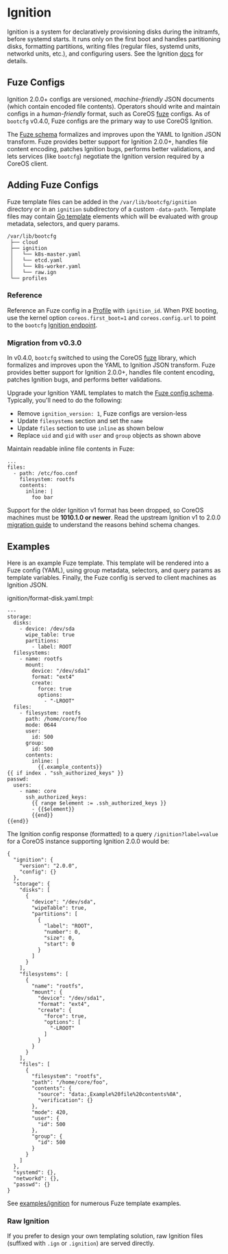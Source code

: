 
# Ignition

Ignition is a system for declaratively provisioning disks during the initramfs, before systemd starts. It runs only on the first boot and handles partitioning disks, formatting partitions, writing files (regular files, systemd units, networkd units, etc.), and configuring users. See the Ignition [docs](https://coreos.com/ignition/docs/latest/) for details.

## Fuze Configs

Ignition 2.0.0+ configs are versioned, *machine-friendly* JSON documents (which contain encoded file contents). Operators should write and maintain configs in a *human-friendly* format, such as CoreOS [fuze](https://github.com/coreos/fuze) configs. As of `bootcfg` v0.4.0, Fuze configs are the primary way to use CoreOS Ignition.

The [Fuze schema](https://github.com/coreos/fuze/blob/master/doc/configuration.md) formalizes and improves upon the YAML to Ignition JSON transform. Fuze provides better support for Ignition 2.0.0+, handles file content encoding, patches Ignition bugs, performs better validations, and lets services (like `bootcfg`) negotiate the Ignition version required by a CoreOS client.

## Adding Fuze Configs

Fuze template files can be added in the `/var/lib/bootcfg/ignition` directory or in an `ignition` subdirectory of a custom `-data-path`. Template files may contain [Go template](https://golang.org/pkg/text/template/) elements which will be evaluated with group metadata, selectors, and query params.

    /var/lib/bootcfg
     ├── cloud
     ├── ignition
     │   └── k8s-master.yaml
     │   └── etcd.yaml
     │   └── k8s-worker.yaml
     │   └── raw.ign
     └── profiles

### Reference

Reference an Fuze config in a [Profile](bootcfg.md#profiles) with `ignition_id`. When PXE booting, use the kernel option `coreos.first_boot=1` and `coreos.config.url` to point to the `bootcfg` [Ignition endpoint](api.md#ignition-config).

### Migration from v0.3.0

In v0.4.0, `bootcfg` switched to using the CoreOS [fuze](https://github.com/coreos/fuze) library, which formalizes and improves upon the YAML to Ignition JSON transform. Fuze provides better support for Ignition 2.0.0+, handles file content encoding, patches Ignition bugs, and performs better validations.

Upgrade your Ignition YAML templates to match the [Fuze config schema](https://github.com/coreos/fuze/blob/master/doc/configuration.md). Typically, you'll need to do the following:

* Remove `ignition_version: 1`, Fuze configs are version-less
* Update `filesystems` section and set the `name`
* Update `files` section to use `inline` as shown below
* Replace `uid` and `gid` with `user` and `group` objects as shown above

Maintain readable inline file contents in Fuze:

```
...
files:
  - path: /etc/foo.conf
    filesystem: rootfs
    contents:
      inline: |
        foo bar
```

Support for the older Ignition v1 format has been dropped, so CoreOS machines must be **1010.1.0 or newer**. Read the upstream Ignition v1 to 2.0.0 [migration guide](https://coreos.com/ignition/docs/latest/migrating-configs.html) to understand the reasons behind schema changes.

## Examples

Here is an example Fuze template. This template will be rendered into a Fuze config (YAML), using group metadata, selectors, and query params as template variables. Finally, the Fuze config is served to client machines as Ignition JSON.

ignition/format-disk.yaml.tmpl:

    ---
    storage:
      disks:
        - device: /dev/sda
          wipe_table: true
          partitions:
            - label: ROOT
      filesystems:
        - name: rootfs
          mount:
            device: "/dev/sda1"
            format: "ext4"
            create:
              force: true
              options:
                - "-LROOT"
      files:
        - filesystem: rootfs
          path: /home/core/foo
          mode: 0644
          user:
            id: 500
          group:
            id: 500
          contents:
            inline: |
              {{.example_contents}}
    {{ if index . "ssh_authorized_keys" }}
    passwd:
      users:
        - name: core
          ssh_authorized_keys:
            {{ range $element := .ssh_authorized_keys }}
            - {{$element}}
            {{end}}
    {{end}}

The Ignition config response (formatted) to a query `/ignition?label=value` for a CoreOS instance supporting Ignition 2.0.0 would be:

    {
      "ignition": {
        "version": "2.0.0",
        "config": {}
      },
      "storage": {
        "disks": [
          {
            "device": "/dev/sda",
            "wipeTable": true,
            "partitions": [
              {
                "label": "ROOT",
                "number": 0,
                "size": 0,
                "start": 0
              }
            ]
          }
        ],
        "filesystems": [
          {
            "name": "rootfs",
            "mount": {
              "device": "/dev/sda1",
              "format": "ext4",
              "create": {
                "force": true,
                "options": [
                  "-LROOT"
                ]
              }
            }
          }
        ],
        "files": [
          {
            "filesystem": "rootfs",
            "path": "/home/core/foo",
            "contents": {
              "source": "data:,Example%20file%20contents%0A",
              "verification": {}
            },
            "mode": 420,
            "user": {
              "id": 500
            },
            "group": {
              "id": 500
            }
          }
        ]
      },
      "systemd": {},
      "networkd": {},
      "passwd": {}
    }

See [examples/ignition](../examples/ignition) for numerous Fuze template examples.

### Raw Ignition

If you prefer to design your own templating solution, raw Ignition files (suffixed with `.ign` or `.ignition`) are served directly.
